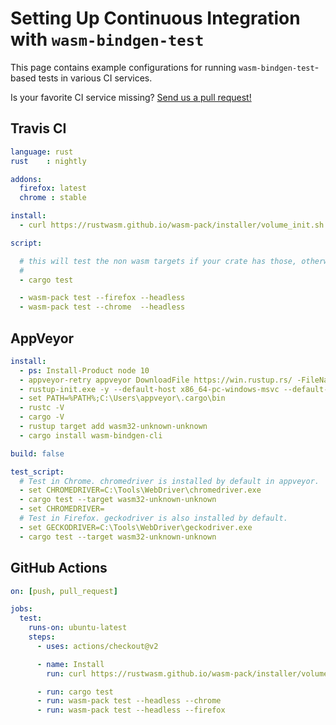 # Setting Up Continuous Integration with `wasm-bindgen-test`

This page contains example configurations for running `wasm-bindgen-test`-based
tests in various CI services.

Is your favorite CI service missing? [Send us a pull
request!](https://github.com/rustwasm/wasm-bindgen)

## Travis CI

```yaml
language: rust
rust    : nightly

addons:
  firefox: latest
  chrome : stable

install:
  - curl https://rustwasm.github.io/wasm-pack/installer/volume_init.sh -sSf | sh

script:

  # this will test the non wasm targets if your crate has those, otherwise remove this line.
  #
  - cargo test

  - wasm-pack test --firefox --headless
  - wasm-pack test --chrome  --headless
```

## AppVeyor

```yaml
install:
  - ps: Install-Product node 10
  - appveyor-retry appveyor DownloadFile https://win.rustup.rs/ -FileName rustup-init.exe
  - rustup-init.exe -y --default-host x86_64-pc-windows-msvc --default-toolchain nightly
  - set PATH=%PATH%;C:\Users\appveyor\.cargo\bin
  - rustc -V
  - cargo -V
  - rustup target add wasm32-unknown-unknown
  - cargo install wasm-bindgen-cli

build: false

test_script:
  # Test in Chrome. chromedriver is installed by default in appveyor.
  - set CHROMEDRIVER=C:\Tools\WebDriver\chromedriver.exe
  - cargo test --target wasm32-unknown-unknown
  - set CHROMEDRIVER=
  # Test in Firefox. geckodriver is also installed by default.
  - set GECKODRIVER=C:\Tools\WebDriver\geckodriver.exe
  - cargo test --target wasm32-unknown-unknown
```

## GitHub Actions

```yaml
on: [push, pull_request]

jobs:
  test:
    runs-on: ubuntu-latest
    steps:
      - uses: actions/checkout@v2

      - name: Install
        run: curl https://rustwasm.github.io/wasm-pack/installer/volume_init.sh -sSf | sh

      - run: cargo test
      - run: wasm-pack test --headless --chrome
      - run: wasm-pack test --headless --firefox
```
